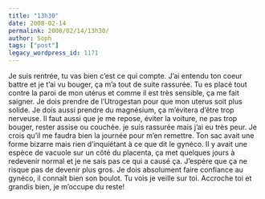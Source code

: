```yaml
---
title: "13h30"
date: 2008-02-14
permalink: 2008/02/14/13h30/
author: Soph
tags: ["post"]
legacy_wordpress_id: 1171
---
```


Je suis rentrée, tu vas bien c’est ce qui compte. J’ai entendu ton coeur battre et je t’ai vu bouger, ça m’a tout de suite rassurée. Tu es placé tout contre la paroi de mon utérus et comme il est très sensible, ça me fait saigner. Je dois prendre de l’Utrogestan pour que mon uterus soit plus solide. Je dois aussi prendre du magnésium, ça m’évitera d’être trop nerveuse. Il faut aussi que je me repose, éviter la voiture, ne pas trop bouger, rester assise ou couchée. je suis rassurée mais j’ai eu très peur. Je crois qu’il me faudra bien la journée pour m’en remettre. Ton sac avait une forme bizarre mais rien d’inquiétant à ce que dit le gynéco. Il y avait une espèce de vacuole sur un côté du placenta, ça met quelques jours à redevenir normal et je ne sais pas ce qui a causé ça. J’espère que ça ne risque pas de devenir plus gros. Je dois absolument faire confiance au gynéco, il connaît bien son boulot. Tu vois je veille sur toi. Accroche toi et grandis bien, je m’occupe du reste!

<!-- excerpt -->
